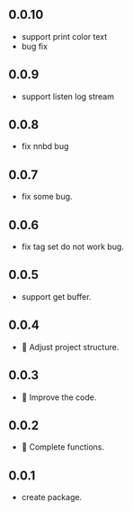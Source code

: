 ## 0.0.10
* support print color text
* bug fix

## 0.0.9
* support listen log stream

## 0.0.8
* fix nnbd bug

## 0.0.7

* fix some bug.
## 0.0.6

* fix tag set do not work bug.
## 0.0.5

* support get buffer.
## 0.0.4

* 🚀 Adjust project structure.
## 0.0.3

* 🚀 Improve the code.
## 0.0.2

* 🚀 Complete functions.
## 0.0.1

* create package.




